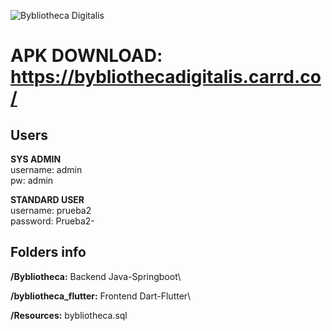 ![Bybliotheca Digitalis](https://bybliothecadigitalis.carrd.co/assets/images/image01.png?v=1044d291)

# APK DOWNLOAD: https://bybliothecadigitalis.carrd.co/

## **Users**

  __SYS ADMIN__\
    username: admin\
    pw: admin
  
  __STANDARD USER__\
    username: prueba2  \
    password: Prueba2-

## **Folders info**

__/Bybliotheca:__ Backend Java-Springboot\

__/bybliotheca_flutter:__ Frontend Dart-Flutter\

__/Resources:__ bybliotheca.sql 




